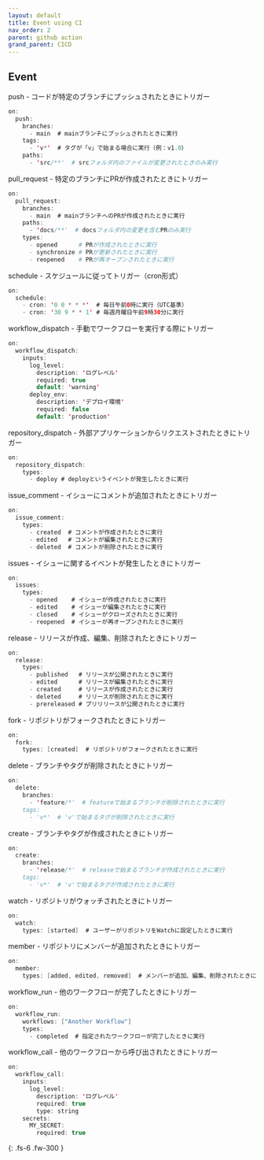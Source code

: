 ```yaml
---
layout: default
title: Event using CI
nav_order: 2
parent: github action
grand_parent: CICD
---
```


## Event

push - コードが特定のブランチにプッシュされたときにトリガー

~~~java
on:
  push:
    branches:
      - main  # mainブランチにプッシュされたときに実行
    tags:
      - 'v*'  # タグが「v」で始まる場合に実行（例：v1.0）
    paths:
      - 'src/**'  # srcフォルダ内のファイルが変更されたときのみ実行
~~~ 

pull_request - 特定のブランチにPRが作成されたときにトリガー

~~~java
on:
  pull_request:
    branches:
      - main  # mainブランチへのPRが作成されたときに実行
    paths:
      - 'docs/**'  # docsフォルダ内の変更を含むPRのみ実行
    types:
      - opened      # PRが作成されたときに実行
      - synchronize # PRが更新されたときに実行
      - reopened    # PRが再オープンされたときに実行
~~~

schedule - スケジュールに従ってトリガー（cron形式）

~~~java
on:
  schedule:
    - cron: '0 0 * * *'  # 毎日午前0時に実行（UTC基準）
    - cron: '30 9 * * 1' # 毎週月曜日午前9時30分に実行
~~~

workflow_dispatch - 手動でワークフローを実行する際にトリガー

~~~java
on:
  workflow_dispatch:
    inputs:
      log_level:
        description: 'ログレベル'
        required: true
        default: 'warning'
      deploy_env:
        description: 'デプロイ環境'
        required: false
        default: 'production'
~~~

repository_dispatch - 外部アプリケーションからリクエストされたときにトリガー

~~~java
on:
  repository_dispatch:
    types:
      - deploy # deployというイベントが発生したときに実行
~~~

issue_comment - イシューにコメントが追加されたときにトリガー

~~~java
on:
  issue_comment:
    types:
      - created  # コメントが作成されたときに実行
      - edited   # コメントが編集されたときに実行
      - deleted  # コメントが削除されたときに実行
~~~

issues - イシューに関するイベントが発生したときにトリガー

~~~java
on:
  issues:
    types:
      - opened    # イシューが作成されたときに実行
      - edited    # イシューが編集されたときに実行
      - closed    # イシューがクローズされたときに実行
      - reopened  # イシューが再オープンされたときに実行
~~~

release - リリースが作成、編集、削除されたときにトリガー

~~~java
on:
  release:
    types:
      - published   # リリースが公開されたときに実行
      - edited      # リリースが編集されたときに実行
      - created     # リリースが作成されたときに実行
      - deleted     # リリースが削除されたときに実行
      - prereleased # プリリリースが公開されたときに実行
~~~

fork - リポジトリがフォークされたときにトリガー

~~~java
on:
  fork:
    types: [created]  # リポジトリがフォークされたときに実行
~~~

delete - ブランチやタグが削除されたときにトリガー

~~~java
on:
  delete:
    branches:
      - 'feature/*'  # featureで始まるブランチが削除されたときに実行
    tags:
      - 'v*'  # 'v'で始まるタグが削除されたときに実行
~~~

create - ブランチやタグが作成されたときにトリガー

~~~java
on:
  create:
    branches:
      - 'release/*'  # releaseで始まるブランチが作成されたときに実行
    tags:
      - 'v*'  # 'v'で始まるタグが作成されたときに実行
~~~

watch - リポジトリがウォッチされたときにトリガー

~~~java
on:
  watch:
    types: [started]  # ユーザーがリポジトリをWatchに設定したときに実行
~~~

member - リポジトリにメンバーが追加されたときにトリガー

~~~java
on:
  member:
    types: [added, edited, removed]  # メンバーが追加、編集、削除されたときに実行
~~~

workflow_run - 他のワークフローが完了したときにトリガー

~~~java
on:
  workflow_run:
    workflows: ["Another Workflow"]
    types:
      - completed  # 指定されたワークフローが完了したときに実行
~~~

workflow_call - 他のワークフローから呼び出されたときにトリガー

~~~java
on:
  workflow_call:
    inputs:
      log_level:
        description: 'ログレベル'
        required: true
        type: string
    secrets:
      MY_SECRET:
        required: true
~~~

{: .fs-6 .fw-300 }
